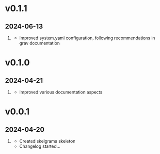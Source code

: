<!--
# v1.2.0
## 2056-07-29

1. [](#new)
    * New features added
    * Another new feature
2. [](#improved)
    * Improvement made
    * Another improvement
3. [](#bugfix)
     * Bugfix implemented
     * Another bugfix -->


# v0.1.1
## 2024-06-13

1. [](#improved)
    * Improved system.yaml configuration, following recommendations in grav documentation

# v0.1.0
## 2024-04-21

1. [](#improved)
    * Improved various documentation aspects

# v0.0.1
## 2024-04-20

1. [](#new)
    * Created skelgrama skeleton
    * Changelog started...
